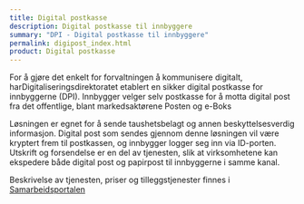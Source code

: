 ```yaml
---
title: Digital postkasse
description: Digital postkasse til innbyggere
summary: "DPI - Digital postkasse til innbyggere"
permalink: digipost_index.html
product: Digital postkasse
---
```


For å gjøre det enkelt for forvaltningen å kommunisere digitalt, harDigitaliseringsdirektoratet etablert en sikker digital postkasse for innbyggerne (DPI). Innbygger velger selv postkasse for å motta digital post fra det offentlige, blant markedsaktørene Posten og e-Boks

Løsningen er egnet for å sende taushetsbelagt og annen beskyttelsesverdig informasjon. Digital post som sendes gjennom denne løsningen vil være kryptert frem til postkassen, og innbygger logger seg inn via ID-porten. Utskrift og forsendelse er en del av tjenesten, slik at virksomhetene kan ekspedere både digital post og papirpost til innbyggerne i samme kanal.

Beskrivelse av tjenesten, priser og tilleggstjenester finnes i [Samarbeidsportalen](https://samarbeid.digdir.no)

